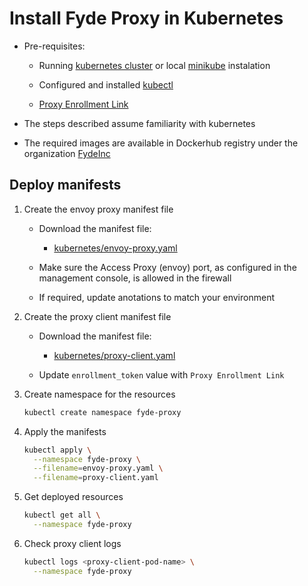 # Install Fyde Proxy in Kubernetes

- Pre-requisites:

  - Running [kubernetes cluster](https://kubernetes.io/) or local [minikube](https://kubernetes.io/docs/setup/minikube/) instalation

  - Configured and installed [kubectl](https://kubernetes.io/docs/tasks/tools/install-kubectl/)

  - [Proxy Enrollment Link](../console/configurations/add_proxy.md#adding-a-proxy)

- The steps described assume familiarity with kubernetes

- The required images are available in Dockerhub registry under the organization [FydeInc](https://hub.docker.com/u/fydeinc)

## Deploy manifests

1. Create the envoy proxy manifest file

    - Download the manifest file:

        - [kubernetes/envoy-proxy.yaml](kubernetes/envoy-proxy.yaml)

    - Make sure the Access Proxy (envoy) port, as configured in the management console, is allowed in the firewall

    - If required, update anotations to match your environment

1. Create the proxy client manifest file

    - Download the manifest file:

        - [kubernetes/proxy-client.yaml](kubernetes/proxy-client.yaml)

    - Update `enrollment_token` value with `Proxy Enrollment Link`

1. Create namespace for the resources

    ```sh
    kubectl create namespace fyde-proxy
    ```

1. Apply the manifests

    ```sh
    kubectl apply \
      --namespace fyde-proxy \
      --filename=envoy-proxy.yaml \
      --filename=proxy-client.yaml
    ```

1. Get deployed resources

    ```sh
    kubectl get all \
      --namespace fyde-proxy
    ```

1. Check proxy client logs

    ```sh
    kubectl logs <proxy-client-pod-name> \
      --namespace fyde-proxy
    ```
